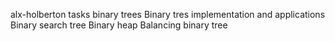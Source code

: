 alx-holberton tasks
binary trees
Binary tres implementation and applications
Binary search tree
Binary heap
Balancing binary tree
